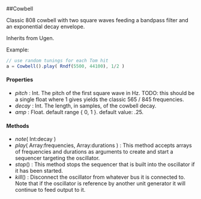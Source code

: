##Cowbell

Classic 808 cowbell with two square waves feeding a bandpass filter and an exponential decay envelope.

Inherits from Ugen.

Example:
```javascript
// use random tunings for each Tom hit  
a = Cowbell().play( Rndf(5500, 44100), 1/2 )  
```
#### Properties

* _pitch_ : Int. The pitch of the first square wave in Hz. TODO: this should be a single float where 1 gives yields the classic 565 / 845 frequencies.
* _decay_ : Int. The length, in samples, of the cowbell decay.
* _amp_ : Float. default range { 0, 1 }. default value: .25.

#### Methods

* _note_( Int:decay )
* _play_( Array:frequencies, Array:durations ) : This method accepts arrays of frequencies and durations as arguments to create and start a sequencer targeting the oscillator.
* _stop_() : This method stops the sequencer that is built into the oscillator if it has been started.
* _kill_() : Disconnect the oscillator from whatever bus it is connected to. Note that if the oscillator is reference by another unit generator it will continue to feed output to it.
